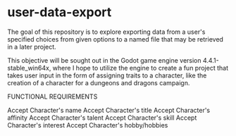 # user-data-export
The goal of this repository is to explore exporting data from a user's specified choices from given options to a named file that may be retrieved in a later project.

This objective will be sought out in the Godot game engine version 4.4.1-stable_win64x, where I hope to utilize the engine to create a fun project that takes user input in the form of assigning traits to a character, like the creation of a character for a dungeons and dragons campaign.

FUNCTIONAL REQUIREMENTS

Accept Character's name
Accept Character's title
Accept Character's affinity
Accept Character's talent
Accept Character's skill
Accept Character's interest
Accept Character's hobby/hobbies
